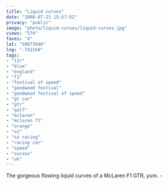 ```yaml
---
title: "Liquid curves"
date: "2008-07-23 15:57:52"
privacy: "public"
image: "photo/liquid-curves/liquid-curves.jpg"
views: "574"
faves: "4"
lat: "50873640"
lng: "-742160"
tags:
- "12r"
- "blue"
- "england"
- "f1"
- "festival of speed"
- "goodwood festival"
- "goodwood festival of speed"
- "gt car"
- "gtr"
- "gulf"
- "mclaren"
- "mclaren f1"
- "orange"
- "oz"
- "oz racing"
- "racing car"
- "speed"
- "sussex"
- "uk"
---
```

The gorgeous flowing liquid curves of a McLaren F1 GTR, yum. - <a href="/photos/2008/07/24/liquid-curves"></a>
